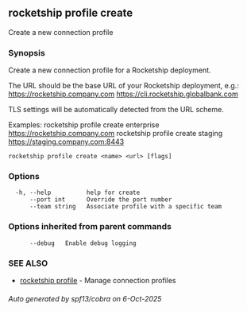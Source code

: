 ## rocketship profile create

Create a new connection profile

### Synopsis

Create a new connection profile for a Rocketship deployment.

The URL should be the base URL of your Rocketship deployment, e.g.:
  https://rocketship.company.com
  https://cli.rocketship.globalbank.com

TLS settings will be automatically detected from the URL scheme.

Examples:
  rocketship profile create enterprise https://rocketship.company.com
  rocketship profile create staging https://staging.company.com:8443

```
rocketship profile create <name> <url> [flags]
```

### Options

```
  -h, --help          help for create
      --port int      Override the port number
      --team string   Associate profile with a specific team
```

### Options inherited from parent commands

```
      --debug   Enable debug logging
```

### SEE ALSO

* [rocketship profile](rocketship_profile.md)	 - Manage connection profiles

###### Auto generated by spf13/cobra on 6-Oct-2025
